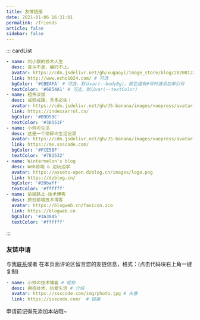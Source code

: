 ```yaml
---
title: 友情链接
date: 2021-01-06 16:31:01
permalink: /friends
article: false
sidebar: false
---
```


<!--
普通卡片列表容器，可用于友情链接、项目推荐、古诗词展示等。
cardList 后面可跟随一个数字表示每行最多显示多少个，选值范围1~4，默认3。在小屏时会根据屏幕宽度减少每行显示数量。
-->

::: cardList

```yaml
- name: 刘小旗的技术人生
  desc: 奋斗不息，编码不止。
  avatar: https://cdn.jsdelivr.net/gh/xugaoyi/image_store/blog/20200122153807.jpg # 可选
  link: http://www.echo1024.com/ # 可选
  bgColor: '#CBEAFA' # 可选，默认var(--bodyBg)。颜色值有#号时请添加单引号
  textColor: '#6854A1' # 可选，默认var(--textColor)
- name: 粗茶淡饭
  desc: 戒骄戒躁，言多必失！
  avatar: https://cdn.jsdelivr.net/gh/JS-banana/images/vuepress/avatar-indexsarrol.jpg
  link: https://indexsarrol.cn/
  bgColor: '#B9D59C'
  textColor: '#3B551F'
- name: 小帅の生活
  desc: 这是一个琐碎の生活记录
  avatar: https://cdn.jsdelivr.net/gh/JS-banana/images/vuepress/avatar-ssscode.jpg
  link: https://me.ssscode.com/
  bgColor: '#FCE5BF'
  textColor: '#7B2532'
- name: Wintermelon's blog
  desc: Web前端 & 边玩边学
  avatar: https://assets-open.dzblog.cn/images/logo.png
  link: https://dzblog.cn/
  bgColor: '#20baff'
  textColor: '#ffffff'
- name: 前端路上-技术博客
  desc: 原创前端技术博客
  avatar: https://blogweb.cn/favicon.ico
  link: https://blogweb.cn
  bgColor: '#3A3845'
  textColor: '#ffffff'
```

:::

### 友链申请

与我[联系](/about/#联系)或者 在本页面评论区留言您的友链信息，格式：(点击代码块右上角一键复制)

```yaml
- name: 小帅の技术博客 # 昵称
  desc: 拥抱技术，热爱生活 # 介绍
  avatar: https://ssscode.com/img/photo.jpg # 头像
  link: https://ssscode.com/  # 链接
```

申请前记得先添加本站哦~
